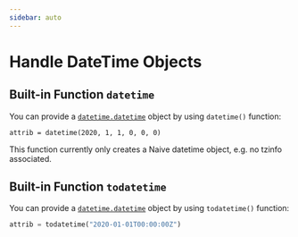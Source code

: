 ```yaml
---
sidebar: auto
---
```


# Handle DateTime Objects

## Built-in Function `datetime`

You can provide a [`datetime.datetime`](https://docs.python.org/3/library/datetime.html#datetime-objects) object by using `datetime()` function:

```
attrib = datetime(2020, 1, 1, 0, 0, 0)
```

This function currently only creates a Naive datetime object, e.g. no tzinfo associated.

## Built-in Function `todatetime`

You can provide a [`datetime.datetime`](https://docs.python.org/3/library/datetime.html#datetime-objects) object by using `todatetime()` function:

```python
attrib = todatetime("2020-01-01T00:00:00Z")
```
